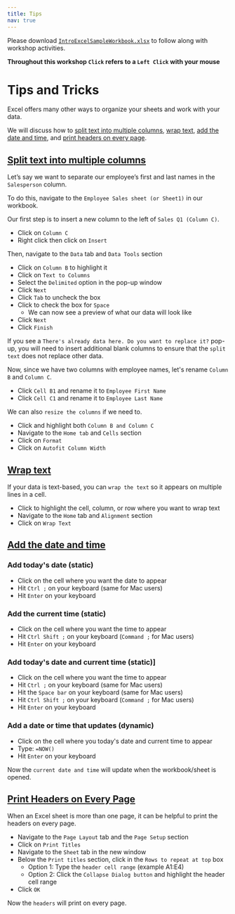 ```yaml
---
title: Tips
nav: true
---
```

Please download <a href="images/IntroExcelSampleWorkbook.xlsx" target="_blank">`IntroExcelSampleWorkbook.xlsx`</a> to follow along with workshop activities.

**Throughout this workshop `Click` refers to a `Left Click` with your mouse**

# Tips and Tricks

Excel offers many other ways to organize your sheets and work with your data.

We will discuss how to [split text into multiple columns](#split-text-into-multiple-columns), [wrap text](#wrap-text), [add the date and time](#add-the-date-and-time), and [print headers on every page](print-headers-on-every-page).

## [Split text into multiple columns](#split-text-into-multiple-columns)

Let’s say we want to separate our employee’s first and last names in the `Salesperson` column.

To do this, navigate to the `Employee Sales sheet (or Sheet1)` in our workbook.

Our first step is to insert a new column to the left of `Sales Q1 (Column C)`.
* Click on `Column C`
* Right click then click on `Insert`

Then, navigate to the `Data` tab and `Data Tools` section
* Click on `Column B` to highlight it
* Click on `Text to Columns`
* Select the `Delimited` option in the pop-up window
* Click `Next`
* Click `Tab` to uncheck the box
* Click to check the box for `Space`
  * We can now see a preview of what our data will look like
* Click `Next`
* Click `Finish`

If you see a `There's already data here. Do you want to replace it?` pop-up, you will need to insert additional blank columns to ensure that the `split text` does not replace other data.

Now, since we have two columns with employee names, let's rename `Column B` and `Column C`.
* Click `Cell B1` and rename it to `Employee First Name`
* Click `Cell C1` and rename it to `Employee Last Name`

We can also `resize the columns` if we need to.
* Click and highlight both `Column B and Column C`
* Navigate to the `Home tab` and `Cells` section
* Click on `Format`
* Click on `Autofit Column Width`

## [Wrap text](#wrap-text)
If your data is text-based, you can `wrap the text` so it appears on multiple lines in a cell.
* Click to highlight the cell, column, or row where you want to wrap text
* Navigate to the `Home` tab and `Alignment` section
* Click on `Wrap Text`

## [Add the date and time](#add-the-date-and-time)
### Add today's date (static)
* Click on the cell where you want the date to appear
* Hit `Ctrl ;` on your keyboard (same for Mac users)
* Hit `Enter` on your keyboard

### Add the current time (static)
* Click on the cell where you want the time to appear
* Hit `Ctrl Shift ;` on your keyboard (`Command ;` for Mac users)
* Hit `Enter` on your keyboard

### Add today's date and current time (static)]
* Click on the cell where you want the time to appear
* Hit `Ctrl ;` on your keyboard (same for Mac users)
* Hit the `Space bar` on your keyboard (same for Mac users)
* Hit `Ctrl Shift ;` on your keyboard (`Command ;` for Mac users)
* Hit `Enter` on your keyboard

### Add a date or time that updates (dynamic)
* Click on the cell where you today's date and current time to appear
* Type: `=NOW()`
* Hit `Enter` on your keyboard

Now the `current date and time` will update when the workbook/sheet is opened.

## [Print Headers on Every Page](print-headers-on-every-page)
When an Excel sheet is more than one page, it can be helpful to print the headers on every page.
* Navigate to the `Page Layout` tab and the `Page Setup` section
* Click on `Print Titles`
* Navigate to the `Sheet` tab in the new window
* Below the `Print titles` section, click in the `Rows to repeat at top` box
  * Option 1: Type the `header cell range` (example A1:E4)
  * Option 2: Click the `Collapse Dialog button` and highlight the header cell range
* Click `OK`

Now the `headers` will print on every page.
